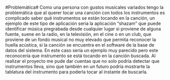 #Problemática#
Como una persona con gustos musicales variados tengo la problemática que al querer tocar una canción con todos los instrumentos es complicado saber qué instrumentos se están tocando en la canción, un ejemplo de este tipo de aplicación seria la aplicación “shazam” que puede identificar música pregrabada desde cualquier lugar si proviene de alguna fuente, suene en la radio, en la televisión, en el cine o en un club, que proviene de un fondo musical no muy elevado que permita reconocer la huella acústica, si la canción se encuentra en el software de la base de datos del sistema.
En este caso sería un ejemplo muy parecido pero este reconocería que instrumento se está tocando en la canción buscada.
Al realizar el proyecto me pude dar cuentas que no solo podría detectar que instrumentos lleva, sino que también en un futuro podría mostrarte la tablatura del instrumento para poderla tocar al instante de buscarla.
